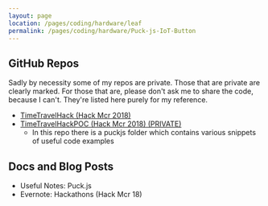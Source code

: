 ```yaml
---
layout: page
location: /pages/coding/hardware/leaf
permalink: /pages/coding/hardware/Puck-js-IoT-Button
---
```


## GitHub Repos

Sadly by necessity some of my repos are private. Those that are private are clearly marked. For those that are, please don't ask me to share the code, because I can't. They're listed here purely for my reference.

- [TimeTravelHack (Hack Mcr 2018)](https://github.com/claresudbery/TimeTravelHack.git) 
- [TimeTravelHackPOC (Hack Mcr 2018) (PRIVATE)](https://github.com/claresudbery/TimeTravelHackPOC.git)
    - In this repo there is a puckjs folder which contains various snippets of useful code examples

## Docs and Blog Posts
- Useful Notes: Puck.js
- Evernote: Hackathons (Hack Mcr 18)

